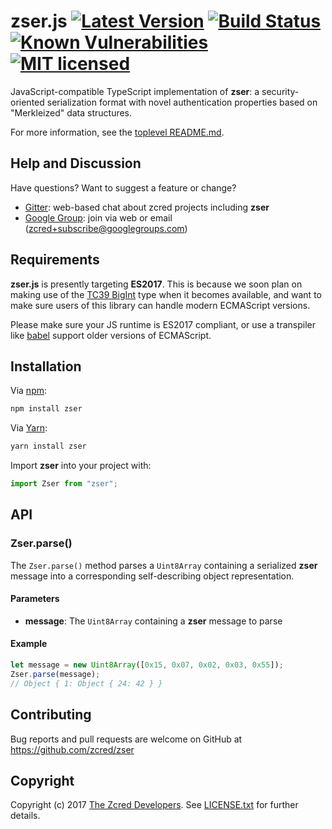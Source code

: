 # zser.js [![Latest Version][npm-shield]][npm-link] [![Build Status][build-image]][build-link] [![Known Vulnerabilities][snyk-image]][snyk-link] [![MIT licensed][license-image]][license-link]

[npm-shield]: https://img.shields.io/npm/v/zser.svg
[npm-link]: https://www.npmjs.com/package/zser
[build-image]: https://secure.travis-ci.org/zcred/zser.svg?branch=master
[build-link]: http://travis-ci.org/zcred/zser
[snyk-image]: https://snyk.io/test/github/zcred/zser/2da5f2dce73ac0f059da4e2ea1d477e06cc190dd/badge.svg?targetFile=js%2Fpackage.json
[snyk-link]: https://snyk.io/test/github/zcred/zser/2da5f2dce73ac0f059da4e2ea1d477e06cc190dd?targetFile=js%2Fpackage.json
[license-image]: https://img.shields.io/badge/license-MIT-blue.svg
[license-link]: https://github.com/zcred/zser/blob/master/LICENSE.txt

JavaScript-compatible TypeScript implementation of **zser**: a
security-oriented serialization format with novel authentication properties
based on "Merkleized" data structures.

For more information, see the [toplevel README.md].

[toplevel README.md]: https://github.com/zcred/zser/blob/master/README.md

## Help and Discussion

Have questions? Want to suggest a feature or change?

* [Gitter]: web-based chat about zcred projects including **zser**
* [Google Group]: join via web or email ([zcred+subscribe@googlegroups.com])

[Gitter]: https://gitter.im/zcred/Lobby
[Google Group]: https://groups.google.com/forum/#!forum/zcred
[zcred+subscribe@googlegroups.com]: mailto:zcred+subscribe@googlegroups.com

## Requirements

**zser.js** is presently targeting <b>ES2017</b>. This is because we soon plan
on making use of the [TC39 BigInt] type when it becomes available, and want to
make sure users of this library can handle modern ECMAScript versions.

Please make sure your JS runtime is ES2017 compliant, or use a transpiler
like [babel] support older versions of ECMAScript.

[TC39 BigInt]: https://tc39.github.io/proposal-bigint/
[babel]: https://babeljs.io/docs/plugins/preset-es2017/

## Installation

Via [npm](https://www.npmjs.com/):

```bash
npm install zser
```

Via [Yarn](https://yarnpkg.com/):

```bash
yarn install zser
```

Import **zser** into your project with:

```js
import Zser from "zser";
```

## API

### Zser.parse()

The `Zser.parse()` method parses a `Uint8Array` containing a serialized
**zser** message into a corresponding self-describing object representation.

#### Parameters

* **message**: The `Uint8Array` containing a **zser** message to parse

#### Example

```js
let message = new Uint8Array([0x15, 0x07, 0x02, 0x03, 0x55]);
Zser.parse(message);
// Object { 1: Object { 24: 42 } }
```

## Contributing

Bug reports and pull requests are welcome on GitHub at https://github.com/zcred/zser

## Copyright

Copyright (c) 2017 [The Zcred Developers][AUTHORS].
See [LICENSE.txt] for further details.

[AUTHORS]: https://github.com/zcred/zcred/blob/master/AUTHORS.md
[LICENSE.txt]: https://github.com/zcred/zser/blob/master/LICENSE.txt
